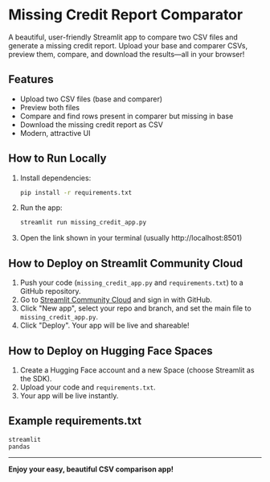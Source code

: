 # Missing Credit Report Comparator

A beautiful, user-friendly Streamlit app to compare two CSV files and generate a missing credit report. Upload your base and comparer CSVs, preview them, compare, and download the results—all in your browser!

## Features
- Upload two CSV files (base and comparer)
- Preview both files
- Compare and find rows present in comparer but missing in base
- Download the missing credit report as CSV
- Modern, attractive UI

## How to Run Locally

1. Install dependencies:
   ```bash
   pip install -r requirements.txt
   ```
2. Run the app:
   ```bash
   streamlit run missing_credit_app.py
   ```
3. Open the link shown in your terminal (usually http://localhost:8501)

## How to Deploy on Streamlit Community Cloud

1. Push your code (`missing_credit_app.py` and `requirements.txt`) to a GitHub repository.
2. Go to [Streamlit Community Cloud](https://streamlit.io/cloud) and sign in with GitHub.
3. Click "New app", select your repo and branch, and set the main file to `missing_credit_app.py`.
4. Click "Deploy". Your app will be live and shareable!

## How to Deploy on Hugging Face Spaces

1. Create a Hugging Face account and a new Space (choose Streamlit as the SDK).
2. Upload your code and `requirements.txt`.
3. Your app will be live instantly.

## Example requirements.txt
```
streamlit
pandas
```

---

**Enjoy your easy, beautiful CSV comparison app!** 